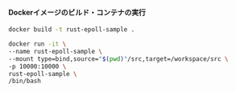#### Dockerイメージのビルド・コンテナの実行

```sh
docker build -t rust-epoll-sample .

docker run -it \
--name rust-epoll-sample \
--mount type=bind,source="$(pwd)"/src,target=/workspace/src \
-p 10000:10000 \
rust-epoll-sample \
/bin/bash
```
